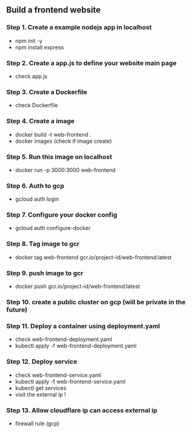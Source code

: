 ## Build a frontend website

### Step 1. Create a example nodejs app in localhost
- npm init -y
- npm install express

### Step 2. Create a app.js to define your website main page
- check app.js

### Step 3. Create a Dockerfile
- check Dockerfile

### Step 4. Create a image
- docker build -t web-frontend .
- docker images  (check if image create)

### Step 5. Run this image on localhost
- docker run -p 3000:3000 web-frontend

### Step 6. Auth to gcp
- gcloud auth login

### Step 7. Configure your docker config
- gcloud auth configure-docker

### Step 8. Tag image to gcr
- docker tag web-frontend gcr.io/project-id/web-frontend:latest

### Step 9. push image to gcr
- docker push gcr.io/project-id/web-frontend:latest

### Step 10. create a public cluster on gcp (will be private in the future)

### Step 11. Deploy a container using deployment.yaml
- check web-frontend-deployment.yaml
- kubectl apply -f web-frontend-deployment.yaml


### Step 12. Deploy service
- check web-frontend-service.yaml
- kubectl apply -f web-frontend-service.yaml
- kubectl get services
- visit the external ip ! 

### Step 13. Allow cloudflare ip can access external ip
- firewall rule (gcp)